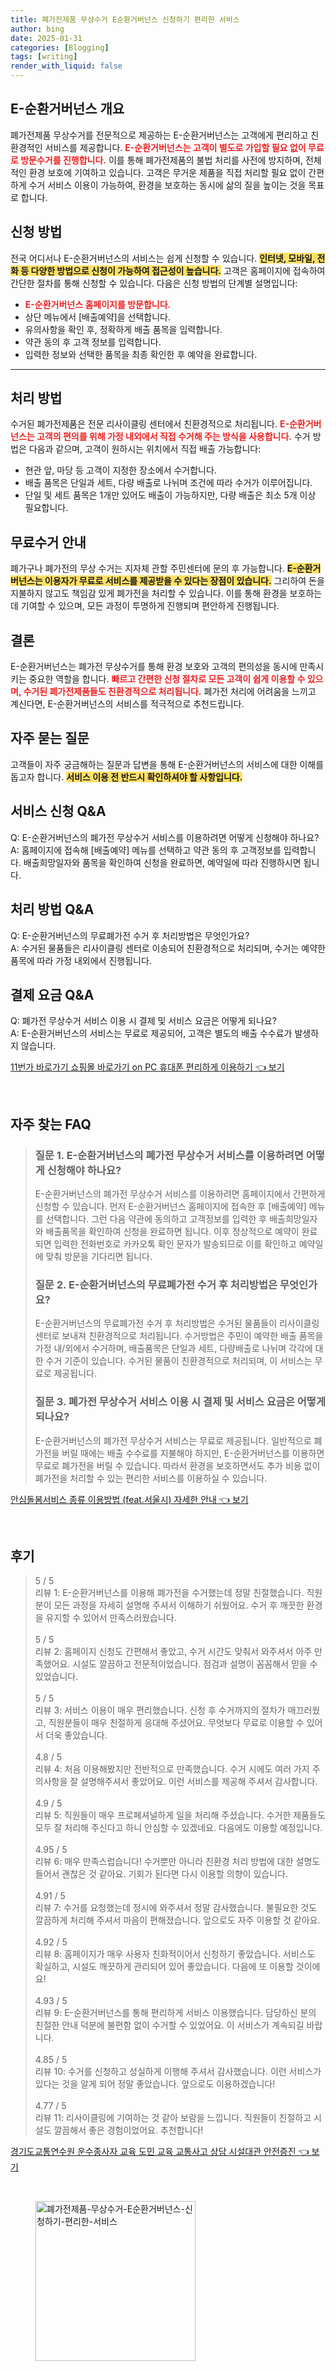 ```yaml
---
title: 폐가전제품 무상수거 E순환거버넌스 신청하기 편리한 서비스
author: bing
date: 2025-01-31
categories: [Blogging]
tags: [writing]
render_with_liquid: false
---
```



<h2 id='E-순환거버넌스 개요'>E-순환거버넌스 개요</h2>

<p>폐가전제품 무상수거를 전문적으로 제공하는 E-순환거버넌스는 고객에게 편리하고 친환경적인 서비스를 제공합니다. <b><span style="color: #ee2323;">E-순환거버넌스는 고객이 별도로 가입할 필요 없이 무료로 방문수거를 진행합니다.</span></b> 이를 통해 폐가전제품의 불법 처리를 사전에 방지하며, 전체적인 환경 보호에 기여하고 있습니다. 고객은 무거운 제품을 직접 처리할 필요 없이 간편하게 수거 서비스 이용이 가능하여, 환경을 보호하는 동시에 삶의 질을 높이는 것을 목표로 합니다.</p>

<h2 id='신청 방법'>신청 방법</h2>

<p>전국 어디서나 E-순환거버넌스의 서비스는 쉽게 신청할 수 있습니다. <b><span style="background-color: #ffe066;">인터넷, 모바일, 전화 등 다양한 방법으로 신청이 가능하여 접근성이 높습니다.</span></b> 고객은 홈페이지에 접속하여 간단한 절차를 통해 신청할 수 있습니다. 다음은 신청 방법의 단계별 설명입니다:</p>

<ul>
    <li><b><span style="color: #ee2323;">E-순환거버넌스 홈페이지를 방문합니다.</span></b></li>
    <li>상단 메뉴에서 [배출예약]을 선택합니다.</li>
    <li>유의사항을 확인 후, 정확하게 배출 품목을 입력합니다.</li>
    <li>약관 동의 후 고객 정보를 입력합니다.</li>
    <li>입력한 정보와 선택한 품목을 최종 확인한 후 예약을 완료합니다.</li>
</ul>

<hr />

<h2 id='처리 방법'>처리 방법</h2>

<p>수거된 폐가전제품은 전문 리사이클링 센터에서 친환경적으로 처리됩니다. <b><span style="color: #ee2323;">E-순환거버넌스는 고객의 편의를 위해 가정 내외에서 직접 수거해 주는 방식을 사용합니다.</span></b> 수거 방법은 다음과 같으며, 고객이 원하시는 위치에서 직접 배출 가능합니다:</p>

<ul>
    <li>현관 앞, 마당 등 고객이 지정한 장소에서 수거합니다.</li>
    <li>배출 품목은 단일과 세트, 다량 배출로 나뉘며 조건에 따라 수거가 이루어집니다.</li>
    <li>단일 및 세트 품목은 1개만 있어도 배출이 가능하지만, 다량 배출은 최소 5개 이상 필요합니다.</li>
</ul>

<h2 id='무료수거 안내'>무료수거 안내</h2>

<p>폐가구나 폐가전의 무상 수거는 지자체 관할 주민센터에 문의 후 가능합니다. <b><span style="background-color: #ffe066;">E-순환거버넌스는 이용자가 무료로 서비스를 제공받을 수 있다는 장점이 있습니다.</span></b> 그리하여 돈을 지불하지 않고도 책임감 있게 폐가전을 처리할 수 있습니다. 이를 통해 환경을 보호하는 데 기여할 수 있으며, 모든 과정이 투명하게 진행되며 편안하게 진행됩니다.</p>

<h2 id='결론'>결론</h2>

<p>E-순환거버넌스는 폐가전 무상수거를 통해 환경 보호와 고객의 편의성을 동시에 만족시키는 중요한 역할을 합니다. <b><span style="color: #ee2323;">빠르고 간편한 신청 절차로 모든 고객이 쉽게 이용할 수 있으며, 수거된 폐가전제품들도 친환경적으로 처리됩니다.</span></b> 폐가전 처리에 어려움을 느끼고 계신다면, E-순환거버넌스의 서비스를 적극적으로 추천드립니다.</p>

<h2 id='자주 묻는 질문'>자주 묻는 질문</h2>

<p>고객들이 자주 궁금해하는 질문과 답변을 통해 E-순환거버넌스의 서비스에 대한 이해를 돕고자 합니다. <b><span style="background-color: #ffe066;">서비스 이용 전 반드시 확인하셔야 할 사항입니다.</span></b></p>

<h2 id='서비스 신청 Q&A'>서비스 신청 Q&A</h2>

<p>Q: E-순환거버넌스의 폐가전 무상수거 서비스를 이용하려면 어떻게 신청해야 하나요?<br/>
A: 홈페이지에 접속해 [배출예약] 메뉴를 선택하고 약관 동의 후 고객정보를 입력합니다. 배출희망일자와 품목을 확인하여 신청을 완료하면, 예약일에 따라 진행하시면 됩니다.</p>

<h2 id='처리 방법 Q&A'>처리 방법 Q&A</h2>

<p>Q: E-순환거버넌스의 무료폐가전 수거 후 처리방법은 무엇인가요?<br/>
A: 수거된 물품들은 리사이클링 센터로 이송되어 친환경적으로 처리되며, 수거는 예약한 품목에 따라 가정 내외에서 진행됩니다.</p>

<h2 id='결제 요금 Q&A'>결제 요금 Q&A</h2>

<p>Q: 폐가전 무상수거 서비스 이용 시 결제 및 서비스 요금은 어떻게 되나요?<br/>
A: E-순환거버넌스의 서비스는 무료로 제공되어, 고객은 별도의 배출 수수료가 발생하지 않습니다.</p>


<p><a class="click-button" title="11번가 바로가기 쇼핑몰 바로가기 on PC 휴대폰 편리하게 이용하기" href="https://yellowplanner.github.io/posts/11%EB%B2%88%EA%B0%80-%EB%B0%94%EB%A1%9C%EA%B0%80%EA%B8%B0-%EC%87%BC%ED%95%91%EB%AA%B0-%EB%B0%94%EB%A1%9C%EA%B0%80%EA%B8%B0-on-PC-%ED%9C%B4%EB%8C%80%ED%8F%B0-%ED%8E%B8%EB%A6%AC%ED%95%98%EA%B2%8C-%EC%9D%B4%EC%9A%A9%ED%95%98%EA%B8%B0/" rel="dofollow">11번가 바로가기 쇼핑몰 바로가기 on PC 휴대폰 편리하게 이용하기 👈 보기</a></p><br>
<h2 id='자주_찾는_FAQ'>자주 찾는 FAQ</h2>
<div itemscope="" itemtype="https://schema.org/FAQPage"> 
<blockquote> 
<div itemscope="" itemprop="mainEntity" itemtype="https://schema.org/Question"> 
<h3 itemprop="name">질문 1. E-순환거버넌스의 폐가전 무상수거 서비스를 이용하려면 어떻게 신청해야 하나요?</h3> 
<div itemscope="" itemprop="acceptedAnswer" itemtype="https://schema.org/Answer"> 
<span itemprop="text"> <p>E-순환거버넌스의 폐가전 무상수거 서비스를 이용하려면 홈페이지에서 간편하게 신청할 수 있습니다. 먼저 E-순환거버넌스 홈페이지에 접속한 후 [배출예약] 메뉴를 선택합니다. 그런 다음 약관에 동의하고 고객정보를 입력한 후 배출희망일자와 배출품목을 확인하여 신청을 완료하면 됩니다. 이후 정상적으로 예약이 완료되면 입력한 전화번호로 카카오톡 확인 문자가 발송되므로 이를 확인하고 예약일에 맞춰 방문을 기다리면 됩니다.</p> </span> 
</div> 
</div> 

<div itemscope="" itemprop="mainEntity" itemtype="https://schema.org/Question"> 
<h3 itemprop="name">질문 2. E-순환거버넌스의 무료폐가전 수거 후 처리방법은 무엇인가요?</h3> 
<div itemscope="" itemprop="acceptedAnswer" itemtype="https://schema.org/Answer"> 
<span itemprop="text"> <p>E-순환거버넌스의 무료폐가전 수거 후 처리방법은 수거된 물품들이 리사이클링 센터로 보내져 친환경적으로 처리됩니다. 수거방법은 주민이 예약한 배출 품목을 가정 내/외에서 수거하며, 배출품목은 단일과 세트, 다량배출로 나뉘며 각각에 대한 수거 기준이 있습니다. 수거된 물품이 친환경적으로 처리되며, 이 서비스는 무료로 제공됩니다.</p> </span> 
</div> 
</div> 

<div itemscope="" itemprop="mainEntity" itemtype="https://schema.org/Question"> 
<h3 itemprop="name">질문 3. 폐가전 무상수거 서비스 이용 시 결제 및 서비스 요금은 어떻게 되나요?</h3> 
<div itemscope="" itemprop="acceptedAnswer" itemtype="https://schema.org/Answer"> 
<span itemprop="text"> <p>E-순환거버넌스의 폐가전 무상수거 서비스는 무료로 제공됩니다. 일반적으로 폐가전을 버릴 때에는 배출 수수료를 지불해야 하지만, E-순환거버넌스를 이용하면 무료로 폐가전을 버릴 수 있습니다. 따라서 환경을 보호하면서도 추가 비용 없이 폐가전을 처리할 수 있는 편리한 서비스를 이용하실 수 있습니다.</p> </span> 
</div> 
</div> 

</blockquote> 
</div>
<p><a class="click-button" title="안심돌봄서비스 종류 이용방법 (feat.서울시) 자세한 안내" href="https://yellowplanner.github.io/posts/%EC%95%88%EC%8B%AC%EB%8F%8C%EB%B4%84%EC%84%9C%EB%B9%84%EC%8A%A4-%EC%A2%85%EB%A5%98-%EC%9D%B4%EC%9A%A9%EB%B0%A9%EB%B2%95-(feat.%EC%84%9C%EC%9A%B8%EC%8B%9C)-%EC%9E%90%EC%84%B8%ED%95%9C-%EC%95%88%EB%82%B4/" rel="dofollow">안심돌봄서비스 종류 이용방법 (feat.서울시) 자세한 안내 👈 보기</a></p><br>
<h2 id='후기'>후기</h2>
<div itemscope itemtype="https://schema.org/Product">
  <blockquote>
  <div itemprop="review" itemscope itemtype="https://schema.org/Review">
      <div itemprop="reviewRating" itemscope itemtype="https://schema.org/Rating"> <span itemprop="ratingValue">5</span> / <span itemprop="bestRating">5</span> </div>
      <span itemprop="reviewBody">리뷰 1: E-순환거버넌스를 이용해 폐가전을 수거했는데 정말 친절했습니다. 직원분이 모든 과정을 자세히 설명해 주셔서 이해하기 쉬웠어요. 수거 후 깨끗한 환경을 유지할 수 있어서 만족스러웠습니다.</span>
  </div>
  <br>
  <div itemprop="review" itemscope itemtype="https://schema.org/Review">
      <div itemprop="reviewRating" itemscope itemtype="https://schema.org/Rating"> <span itemprop="ratingValue">5</span> / <span itemprop="bestRating">5</span> </div>
      <span itemprop="reviewBody">리뷰 2: 홈페이지 신청도 간편해서 좋았고, 수거 시간도 맞춰서 와주셔서 아주 만족했어요. 시설도 깔끔하고 전문적이었습니다. 점검과 설명이 꼼꼼해서 믿을 수 있었습니다.</span>
  </div>
  <br>
  <div itemprop="review" itemscope itemtype="https://schema.org/Review">
      <div itemprop="reviewRating" itemscope itemtype="https://schema.org/Rating"> <span itemprop="ratingValue">5</span> / <span itemprop="bestRating">5</span> </div>
      <span itemprop="reviewBody">리뷰 3: 서비스 이용이 매우 편리했습니다. 신청 후 수거까지의 절차가 매끄러웠고, 직원분들이 매우 친절하게 응대해 주셨어요. 무엇보다 무료로 이용할 수 있어서 더욱 좋았습니다.</span>
  </div>
  <br>
  <div itemprop="review" itemscope itemtype="https://schema.org/Review">
      <div itemprop="reviewRating" itemscope itemtype="https://schema.org/Rating"> <span itemprop="ratingValue">4.8</span> / <span itemprop="bestRating">5</span> </div>
      <span itemprop="reviewBody">리뷰 4: 처음 이용해봤지만 전반적으로 만족했습니다. 수거 시에도 여러 가지 주의사항을 잘 설명해주셔서 좋았어요. 이런 서비스를 제공해 주셔서 감사합니다.</span>
  </div>
  <br>
  <div itemprop="review" itemscope itemtype="https://schema.org/Review">
      <div itemprop="reviewRating" itemscope itemtype="https://schema.org/Rating"> <span itemprop="ratingValue">4.9</span> / <span itemprop="bestRating">5</span> </div>
      <span itemprop="reviewBody">리뷰 5: 직원들이 매우 프로페셔널하게 일을 처리해 주셨습니다. 수거한 제품들도 모두 잘 처리해 주신다고 하니 안심할 수 있겠네요. 다음에도 이용할 예정입니다.</span>
  </div>
  <br>
  <div itemprop="review" itemscope itemtype="https://schema.org/Review">
      <div itemprop="reviewRating" itemscope itemtype="https://schema.org/Rating"> <span itemprop="ratingValue">4.95</span> / <span itemprop="bestRating">5</span> </div>
      <span itemprop="reviewBody">리뷰 6: 매우 만족스럽습니다! 수거뿐만 아니라 친환경 처리 방법에 대한 설명도 들어서 괜찮은 것 같아요. 기회가 된다면 다시 이용할 의향이 있습니다.</span>
  </div>
  <br>
  <div itemprop="review" itemscope itemtype="https://schema.org/Review">
      <div itemprop="reviewRating" itemscope itemtype="https://schema.org/Rating"> <span itemprop="ratingValue">4.91</span> / <span itemprop="bestRating">5</span> </div>
      <span itemprop="reviewBody">리뷰 7: 수거를 요청했는데 정시에 와주셔서 정말 감사했습니다. 불필요한 것도 깔끔하게 처리해 주셔서 마음이 편해졌습니다. 앞으로도 자주 이용할 것 같아요.</span>
  </div>
  <br>
  <div itemprop="review" itemscope itemtype="https://schema.org/Review">
      <div itemprop="reviewRating" itemscope itemtype="https://schema.org/Rating"> <span itemprop="ratingValue">4.92</span> / <span itemprop="bestRating">5</span> </div>
      <span itemprop="reviewBody">리뷰 8: 홈페이지가 매우 사용자 친화적이어서 신청하기 좋았습니다. 서비스도 확실하고, 시설도 깨끗하게 관리되어 있어 좋았습니다. 다음에 또 이용할 것이에요!</span>
  </div>
  <br>
  <div itemprop="review" itemscope itemtype="https://schema.org/Review">
      <div itemprop="reviewRating" itemscope itemtype="https://schema.org/Rating"> <span itemprop="ratingValue">4.93</span> / <span itemprop="bestRating">5</span> </div>
      <span itemprop="reviewBody">리뷰 9: E-순환거버넌스를 통해 편리하게 서비스 이용했습니다. 담당하신 분의 친절한 안내 덕분에 불편함 없이 수거할 수 있었어요. 이 서비스가 계속되길 바랍니다.</span>
  </div>
  <br>
  <div itemprop="review" itemscope itemtype="https://schema.org/Review">
      <div itemprop="reviewRating" itemscope itemtype="https://schema.org/Rating"> <span itemprop="ratingValue">4.85</span> / <span itemprop="bestRating">5</span> </div>
      <span itemprop="reviewBody">리뷰 10: 수거를 신청하고 성실하게 이행해 주셔서 감사했습니다. 이런 서비스가 있다는 것을 알게 되어 정말 좋았습니다. 앞으로도 이용하겠습니다!</span>
  </div>
  <br>
  <div itemprop="review" itemscope itemtype="https://schema.org/Review">
      <div itemprop="reviewRating" itemscope itemtype="https://schema.org/Rating"> <span itemprop="ratingValue">4.77</span> / <span itemprop="bestRating">5</span> </div>
      <span itemprop="reviewBody">리뷰 11: 리사이클링에 기여하는 것 같아 보람을 느낍니다. 직원들이 친절하고 시설도 깔끔해서 좋은 경험이었어요. 추천합니다!</span>
  </div>
  </blockquote>
</div>
<p><a class="click-button" title="경기도교통연수원 운수종사자 교육 도민 교육 교통사고 상담 시설대관 안전증진" href="https://yellowplanner.github.io/posts/%EA%B2%BD%EA%B8%B0%EB%8F%84%EA%B5%90%ED%86%B5%EC%97%B0%EC%88%98%EC%9B%90-%EC%9A%B4%EC%88%98%EC%A2%85%EC%82%AC%EC%9E%90-%EA%B5%90%EC%9C%A1-%EB%8F%84%EB%AF%BC-%EA%B5%90%EC%9C%A1-%EA%B5%90%ED%86%B5%EC%82%AC%EA%B3%A0-%EC%83%81%EB%8B%B4-%EC%8B%9C%EC%84%A4%EB%8C%80%EA%B4%80-%EC%95%88%EC%A0%84%EC%A6%9D%EC%A7%84/" rel="dofollow">경기도교통연수원 운수종사자 교육 도민 교육 교통사고 상담 시설대관 안전증진 👈 보기</a></p><br>
<figure class="image"><img src="https://yellowplanner.github.io/assets/img/thumbnail/폐가전제품-무상수거-E순환거버넌스-신청하기-편리한-서비스.webp" alt="폐가전제품-무상수거-E순환거버넌스-신청하기-편리한-서비스" width="256" height="256"></figure>